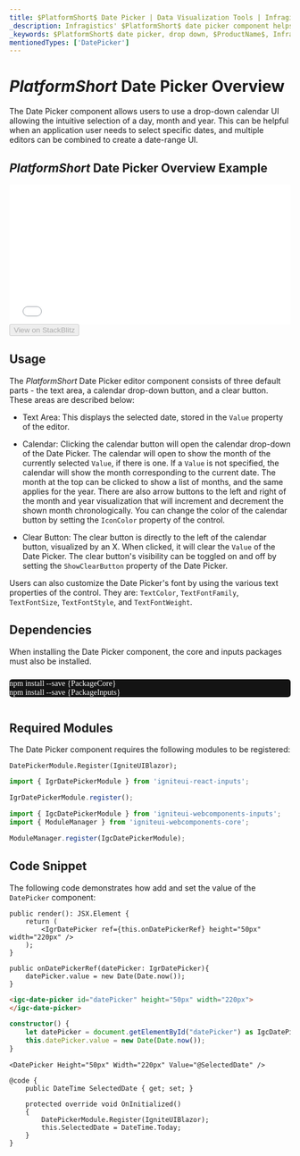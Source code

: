 ```yaml
---
title: $PlatformShort$ Date Picker | Data Visualization Tools | Infragistics
_description: Infragistics' $PlatformShort$ date picker component helps your users select dates. Improve your graphs and visualization with Ignite UI for  $PlatformShort$!
_keywords: $PlatformShort$ date picker, drop down, $ProductName$, Infragistics
mentionedTypes: ['DatePicker']
---
```

# $PlatformShort$ Date Picker Overview

The Date Picker component allows users to use a drop-down calendar UI allowing the intuitive selection of a day, month and year. This can be helpful when an application user needs to select specific dates, and multiple editors can be combined to create a date-range UI.

## $PlatformShort$ Date Picker Overview Example

<div class="sample-container loading" style="height: 250px">
    <iframe id="category-chart-overview-iframe" src='{environment:dvDemosBaseUrl}/editors/date-picker-overview' width="100%" height="100%" seamless frameBorder="0" onload="onXPlatSampleIframeContentLoaded(this);" alt="$PlatformShort$ Date Picker Overview Example"></iframe>
</div>

<div>
    <button data-localize="stackblitz" disabled class="stackblitz-btn"   data-iframe-id="multi-column-combobox-overview-iframe" data-demos-base-url="{environment:dvDemosBaseUrl}">View on StackBlitz
    </button>
<sample-button src="editors/date-picker/overview"></sample-button>

</div>

## Usage

The $PlatformShort$ Date Picker editor component consists of three default parts - the text area, a calendar drop-down button, and a clear button. These areas are described below:

- Text Area: This displays the selected date, stored in the `Value` property of the editor.

- Calendar: Clicking the calendar button will open the calendar drop-down of the Date Picker. The calendar will open to show the month of the currently selected `Value`, if there is one. If a `Value` is not specified, the calendar will show the month corresponding to the current date. The month at the top can be clicked to show a list of months, and the same applies for the year. There are also arrow buttons to the left and right of the month and year visualization that will increment and decrement the shown month chronologically. You can change the color of the calendar button by setting the `IconColor` property of the control.

- Clear Button: The clear button is directly to the left of the calendar button, visualized by an X. When clicked, it will clear the `Value` of the Date Picker. The clear button's visibility can be toggled on and off by setting the `ShowClearButton` property of the Date Picker.

Users can also customize the Date Picker's font by using the various text properties of the control. They are: `TextColor`, `TextFontFamily`, `TextFontSize`, `TextFontStyle`, and `TextFontWeight`.

<!-- React, WebComponents -->
## Dependencies
When installing the Date Picker component, the core and inputs packages must also be installed.

<pre style="background:#141414;color:white;display:inline-block;padding:16x;margin-top:10px;font-family:'Consolas';border-radius:5px;width:100%">
npm install --save {PackageCore}
npm install --save {PackageInputs}
</pre>
<!-- end: React, WebComponents -->

## Required Modules

The Date Picker component requires the following modules to be registered:

```razor
DatePickerModule.Register(IgniteUIBlazor);
```

```ts
import { IgrDatePickerModule } from 'igniteui-react-inputs';

IgrDatePickerModule.register();
```

```ts
import { IgcDatePickerModule } from 'igniteui-webcomponents-inputs';
import { ModuleManager } from 'igniteui-webcomponents-core';

ModuleManager.register(IgcDatePickerModule);
```

<div class="divider--half"></div>

## Code Snippet

The following code demonstrates how add and set the value of the `DatePicker` component:

```tsx
public render(): JSX.Element {
    return (                 
        <IgrDatePicker ref={this.onDatePickerRef} height="50px" width="220px" />            
    );
}

public onDatePickerRef(datePicker: IgrDatePicker){
    datePicker.value = new Date(Date.now());
}
```

<!-- WebComponents -->
```html
<igc-date-picker id="datePicker" height="50px" width="220px">
</igc-date-picker>
```

```ts
constructor() {
    let datePicker = document.getElementById("datePicker") as IgcDatePickerComponent;
    this.datePicker.value = new Date(Date.now());        
}
```
<!-- end:WebComponents -->

```razor                
<DatePicker Height="50px" Width="220px" Value="@SelectedDate" />

@code {    
    public DateTime SelectedDate { get; set; }

    protected override void OnInitialized()
    {
        DatePickerModule.Register(IgniteUIBlazor);
        this.SelectedDate = DateTime.Today;   
    }
}
```


